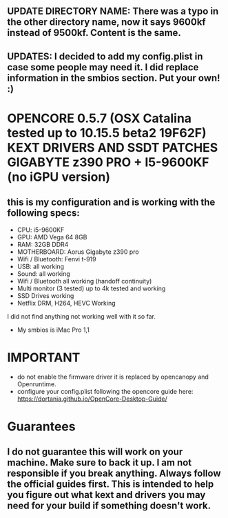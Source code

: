 ## UPDATE DIRECTORY NAME: There was a typo in the other directory name, now it says 9600kf instead of 9500kf. Content is the same.

## UPDATES: I decided to add my config.plist in case some people may need it. I did replace information in the smbios section. Put your own! :)

# OPENCORE 0.5.7 (OSX Catalina tested up to 10.15.5 beta2 19F62F) KEXT DRIVERS AND SSDT PATCHES GIGABYTE z390 PRO + I5-9600KF (no iGPU version)
## this is my configuration and is working with the following specs: 
- CPU: i5-9600KF
- GPU: AMD Vega 64 8GB
- RAM: 32GB DDR4
- MOTHERBOARD: Aorus Gigabyte z390 pro
- Wifi / Bluetooth: Fenvi t-919
- USB: all working
- Sound: all working
- Wifi / Bluetooth all working (handoff continuity)
- Multi monitor (3 tested) up to 4k tested and working
- SSD Drives working
- Netflix DRM, H264, HEVC Working 

I did not find anything not working well with it so far.
- My smbios is iMac Pro 1,1

# IMPORTANT
- do not enable the firmware driver it is replaced by opencanopy and Openruntime. 
- configure your config.plist following the opencore guide here: https://dortania.github.io/OpenCore-Desktop-Guide/

# Guarantees
## I do not guarantee this will work on your machine. Make sure to back it up. I am not responsible if you break anything. Always follow the official guides first. This is intended to help you figure out what kext and drivers you may need for your build if something doesn't work. 
